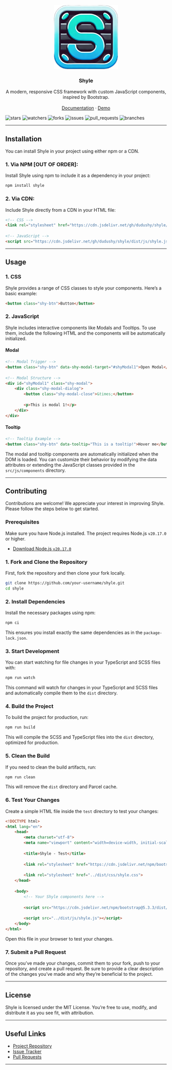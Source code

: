 <p align="center">
    <a href="https://github.com/dudushy/shyle">
        <img src="./assets/shyle-icon.png" alt="Shyle logo" width="200" height="200">
    </a>
</p>

<h3 align="center">Shyle</h3>

<p align="center">
    A modern, responsive CSS framework with custom JavaScript components, inspired by Bootstrap.
    <br>
    <br>
    <a href="https://dudushy.github.io/shyle">Documentation</a>
    ·
    <a href="https://dudushy.github.io/shyle/demo">Demo</a>
</p>

![stars][stars] ![watchers][watchers] ![forks][forks] ![issues][issues] ![pull_requests][pull_requests] ![branches][branches]

---

## Installation

You can install Shyle in your project using either npm or a CDN.

### 1. Via NPM [OUT OF ORDER]:

Install Shyle using npm to include it as a dependency in your project:

```bash
npm install shyle
```

### 2. Via CDN:

Include Shyle directly from a CDN in your HTML file:

```html
<!-- CSS -->
<link rel="stylesheet" href="https://cdn.jsdelivr.net/gh/dudushy/shyle/dist/css/shyle.css">

<!-- JavaScript -->
<script src="https://cdn.jsdelivr.net/gh/dudushy/shyle/dist/js/shyle.js"></script>
```

---

## Usage

### 1. CSS

Shyle provides a range of CSS classes to style your components. Here’s a basic example:

```html
<button class="shy-btn">Button</button>
```

### 2. JavaScript

Shyle includes interactive components like Modals and Tooltips. To use them, include the following HTML and the components will be automatically initialized.

#### Modal

```html
<!-- Modal Trigger -->
<button class="shy-btn" data-shy-modal-target="#shyModal1">Open Modal</button>

<!-- Modal Structure -->
<div id="shyModal1" class="shy-modal">
    <div class="shy-modal-dialog">
        <button class="shy-modal-close">&times;</button>
        
        <p>This is modal 1!</p>
    </div>
</div>
```

#### Tooltip

```html
<!-- Tooltip Example -->
<button class="shy-btn" data-tooltip="This is a tooltip!">Hover me</button>
```

The modal and tooltip components are automatically initialized when the DOM is loaded. You can customize their behavior by modifying the data attributes or extending the JavaScript classes provided in the `src/js/components` directory.

---

## Contributing

Contributions are welcome! We appreciate your interest in improving Shyle. Please follow the steps below to get started.

### Prerequisites

Make sure you have Node.js installed. The project requires Node.js `v20.17.0` or higher.

- [Download Node.js `v20.17.0`](https://nodejs.org/download/release/v20.17.0/)

### 1. Fork and Clone the Repository

First, fork the repository and then clone your fork locally.

```bash
git clone https://github.com/your-username/shyle.git
cd shyle
```

### 2. Install Dependencies

Install the necessary packages using npm:

```bash
npm ci
```

This ensures you install exactly the same dependencies as in the `package-lock.json`.

### 3. Start Development

You can start watching for file changes in your TypeScript and SCSS files with:

```bash
npm run watch
```

This command will watch for changes in your TypeScript and SCSS files and automatically compile them to the `dist` directory.

### 4. Build the Project

To build the project for production, run:

```bash
npm run build
```

This will compile the SCSS and TypeScript files into the `dist` directory, optimized for production.

### 5. Clean the Build

If you need to clean the build artifacts, run:

```bash
npm run clean
```

This will remove the `dist` directory and Parcel cache.

### 6. Test Your Changes

Create a simple HTML file inside the `test` directory to test your changes:

```html
<!DOCTYPE html>
<html lang="en">
    <head>
        <meta charset="utf-8">
        <meta name="viewport" content="width=device-width, initial-scale=1">

        <title>Shyle - Test</title>

        <link rel="stylesheet" href="https://cdn.jsdelivr.net/npm/bootstrap@5.3.3/dist/css/bootstrap.min.css">

        <link rel="stylesheet" href="../dist/css/shyle.css">
    </head>

    <body>
        <!-- Your Shyle components here -->

        <script src="https://cdn.jsdelivr.net/npm/bootstrap@5.3.3/dist/js/bootstrap.bundle.min.js"></script>

        <script src="../dist/js/shyle.js"></script>
    </body>
</html>
```

Open this file in your browser to test your changes.

### 7. Submit a Pull Request

Once you’ve made your changes, commit them to your fork, push to your repository, and create a pull request. Be sure to provide a clear description of the changes you’ve made and why they’re beneficial to the project.

---

## License

Shyle is licensed under the MIT License. You’re free to use, modify, and distribute it as you see fit, with attribution.

---

## Useful Links

- [Project Repository](https://github.com/dudushy/shyle)
- [Issue Tracker](https://github.com/dudushy/shyle/issues)
- [Pull Requests](https://github.com/dudushy/shyle/pulls)

---

[forks]: https://img.shields.io/github/forks/dudushy/shyle
[stars]: https://img.shields.io/github/stars/dudushy/shyle
[watchers]: https://img.shields.io/github/watchers/dudushy/shyle
[issues]: https://badgen.net/github/issues/dudushy/shyle
[pull_requests]: https://badgen.net/github/prs/dudushy/shyle
[branches]: https://badgen.net/github/branches/dudushy/shyle
